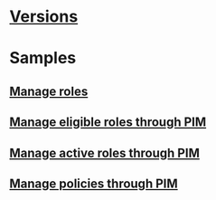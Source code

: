 # [Versions](versions.md)
# Samples
## [Manage roles](role-assignment-rest-sample.md)
## [Manage eligible roles through PIM](pim-role-eligibility-rest-sample.md)
## [Manage active roles through PIM](pim-role-assignment-rest-sample.md)
## [Manage policies through PIM](pim-role-policy-rest-sample.md)
